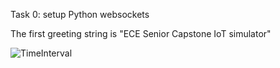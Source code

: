 Task 0: setup Python websockets

The first greeting string is "ECE Senior Capstone IoT simulator"

![TimeInterval](https://ibb.co/bWBqWVD)
